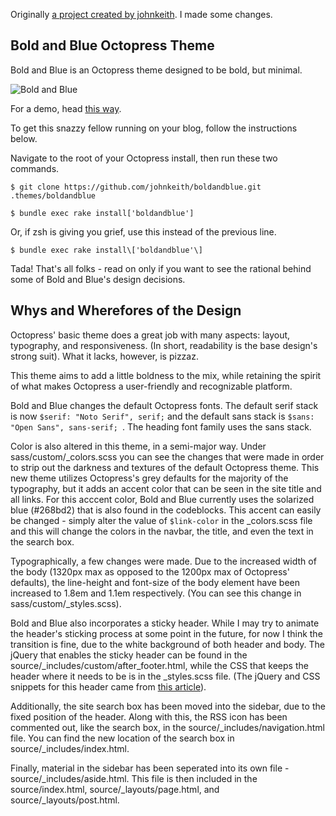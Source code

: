 Originally [a project created by johnkeith](https://github.com/johnkeith/boldandblue).
I made some changes.

## Bold and Blue Octopress Theme

Bold and Blue is an Octopress theme designed to be bold, but minimal.

![Bold and Blue](http://gdurl.com/GYDa)

For a demo, head [this way](http://www.johnkeith.us).

To get this snazzy fellow running on your blog, follow the instructions below.
 
Navigate to the root of your Octopress install, then run these two commands.

	$ git clone https://github.com/johnkeith/boldandblue.git .themes/boldandblue
		
	$ bundle exec rake install['boldandblue']

Or, if zsh is giving you grief, use this instead of the previous line.
		
	$ bundle exec rake install\['boldandblue'\]

Tada! That's all folks - read on only if you want to see the rational behind some of Bold and Blue's design decisions.

## Whys and Wherefores of the Design

Octopress' basic theme does a great job with many aspects: layout, typography, and responsiveness. (In short, readability is the base design's strong suit). What it lacks, however, is pizzaz.

This theme aims to add a little boldness to the mix, while retaining the spirit of what makes Octopress a user-friendly and recognizable platform. 

Bold and Blue changes the default Octopress fonts. The default serif stack is now `$serif: "Noto Serif", serif;` and the default sans stack is `$sans: "Open Sans", sans-serif;	`. The heading font family uses the sans stack. 

Color is also altered in this theme, in a semi-major way. Under sass/custom/_colors.scss you can see the changes that were made in order to strip out the darkness and textures of the default Octopress theme. This new theme utilizes Octopress's grey defaults for the majority of the typography, but it adds an accent color that can be seen in the site title and all links. For this acccent color, Bold and Blue currently uses the solarized blue (#268bd2) that is also found in the codeblocks. This accent can easily be changed - simply alter the value of `$link-color` in the _colors.scss file and this will change the colors in the navbar, the title, and even the text in the search box. 

Typographically, a few changes were made. Due to the increased width of the body (1320px max as opposed to the 1200px max of Octopress' defaults), the line-height and font-size of the body element have been increased to 1.8em and 1.1em respectively. (You can see this change in sass/custom/_styles.scss). 

Bold and Blue also incorporates a sticky header. While I may try to animate the header's sticking process at some point in the future, for now I think the transition is fine, due to the white background of both header and body. The jQuery that enables the sticky header can be found in the source/_includes/custom/after_footer.html, while the CSS that keeps the header where it needs to be is in the _styles.scss file. (The jQuery and CSS snippets for this header came from [this article](http://www.hongkiat.com/blog/css-sticky-position/)).

Additionally, the site search box has been moved into the sidebar, due to the fixed position of the header. Along with this, the RSS icon has been commented out, like the search box, in the source/_includes/navigation.html file. You can find the new location of the search box in source/_includes/index.html.

Finally, material in the sidebar has been seperated into its own file - source/_includes/aside.html. This file is then included in the source/index.html, source/_layouts/page.html, and source/_layouts/post.html.

